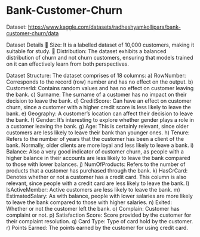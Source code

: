 # Bank-Customer-Churn
Dataset: https://www.kaggle.com/datasets/radheshyamkollipara/bank-customer-churn/data

Dataset Details
 Size: It is a labelled dataset of 10,000 customers, making it suitable for study.
 Distribution: The dataset exhibits a balanced distribution of churn and not churn
customers, ensuring that models trained on it can effectively learn from both
perspectives.

Dataset Structure:
The dataset comprises of 18 columns:
a) RowNumber: Corresponds to the record (row) number and has no effect on the output.
b) CustomerId: Contains random values and has no effect on customer leaving the bank.
c) Surname: The surname of a customer has no impact on their decision to leave the bank.
d) CreditScore: Can have an effect on customer churn, since a customer with a higher credit
score is less likely to leave the bank.
e) Geography: A customer’s location can affect their decision to leave the bank.
f) Gender: It’s interesting to explore whether gender plays a role in a customer leaving the
bank.
g) Age: This is certainly relevant, since older customers are less likely to leave their bank
than younger ones.
h) Tenure: Refers to the number of years that the customer has been a client of the bank.
Normally, older clients are more loyal and less likely to leave a bank.
i) Balance: Also a very good indicator of customer churn, as people with a higher balance
in their accounts are less likely to leave the bank compared to those with lower balances.
j) NumOfProducts: Refers to the number of products that a customer has purchased through
the bank.
k) HasCrCard: Denotes whether or not a customer has a credit card. This column is also
relevant, since people with a credit card are less likely to leave the bank.
l) IsActiveMember: Active customers are less likely to leave the bank.
m) EstimatedSalary: As with balance, people with lower salaries are more likely to leave the
bank compared to those with higher salaries.
n) Exited: Whether or not the customer left the bank.
o) Complain: Customer has complaint or not.
p) Satisfaction Score: Score provided by the customer for their complaint resolution.
q) Card Type: Type of card hold by the customer.
r) Points Earned: The points earned by the customer for using credit card.

